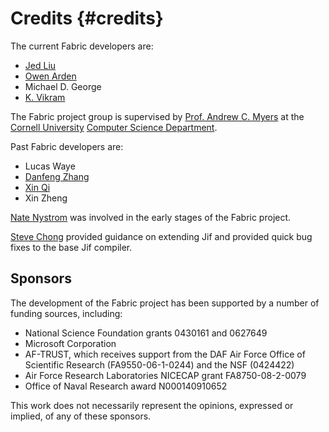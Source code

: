 Credits {#credits}
=======
The current Fabric developers are:

  * [Jed Liu](http://www.cs.cornell.edu/~liujed/)
  * [Owen Arden](http://www.cs.cornell.edu/~owen/)
  * Michael D. George
  * [K. Vikram](http://www.cs.cornell.edu/~kvikram/)

The Fabric project group is supervised by [Prof. Andrew C.
Myers](http://www.cs.cornell.edu/andru/) at the [Cornell
University](http://www.cornell.edu/) [Computer
Science Department](http://www.cs.cornell.edu/).

Past Fabric developers are:

  * Lucas Waye
  * [Danfeng Zhang](http://www.cs.cornell.edu/~dfzhang)
  * [Xin Qi](https://sites.google.com/site/qixin99/)
  * Xin Zheng

[Nate Nystrom](http://www.inf.usi.ch/nystrom/) was involved in the early stages
of the Fabric project.

[Steve Chong](http://people.seas.harvard.edu/~chong/) provided guidance on
extending Jif and provided quick bug fixes to the base Jif compiler.


Sponsors
--------
The development of the Fabric project has been supported by a number
of funding sources, including:

  * National Science Foundation grants 0430161 and 0627649
  * Microsoft Corporation
  * AF-TRUST, which receives support from the DAF Air Force Office
    of Scientific Research (FA9550-06-1-0244) and the NSF (0424422)
  * Air Force Research Laboratories NICECAP grant FA8750-08-2-0079
  * Office of Naval Research award N000140910652

This work does not necessarily represent the opinions, expressed or
implied, of any of these sponsors.

